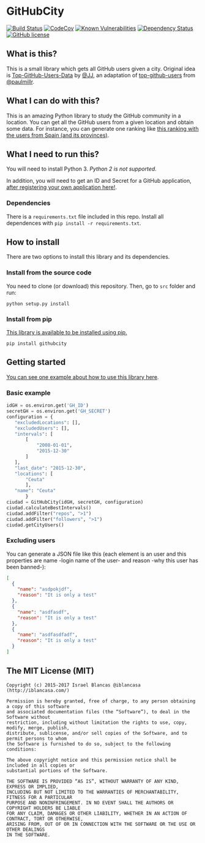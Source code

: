 # GitHubCity

[![Build Status](https://travis-ci.org/iblancasa/GitHubCity.svg?branch=master)](https://travis-ci.org/iblancasa/GitHubCity)
[![CodeCov](https://codecov.io/gh/iblancasa/GitHubCity/branch/master/graph/badge.svg)](https://codecov.io/gh/iblancasa/GitHubCity)
[![Known Vulnerabilities](https://snyk.io/test/github/iblancasa/githubcity/badge.svg)](https://snyk.io/test/github/iblancasa/githubcity)
[![Dependency Status](https://gemnasium.com/badges/github.com/iblancasa/GitHubCity.svg)](https://gemnasium.com/github.com/iblancasa/GitHubCity)
[![GitHub license](https://img.shields.io/github/license/iblancasa/GitHubCity.svg)](https://github.com/iblancasa/GitHubCity)

## What is this?

This is a small library which gets all GitHub users given a city. Original idea is [Top-GitHub-Users-Data](https://github.com/JJ/top-github-users-data) by [@JJ](https://github.com/JJ), an adaptation of [top-github-users](https://github.com/paulmillr/top-github-users) from [@paulmillr](https://github.com/paulmillr/).

## What I can do with this?

This is an amazing Python library to study the GitHub community in a
location. You can get all the GitHub users from a given location and
obtain some data. For instance, you can generate one ranking
like
[this ranking with the users from Spain (and its provinces)](https://github.com/iblancasa/GitHubRankingsSpain). 

## What I need to run this?

You will need to install Python 3. *Python 2 is not supported*.

In addition, you will need to get an ID and Secret for a GitHub
application, [after registering your own application here!](https://github.com/settings/applications/new).

### Dependencies

There is a ``requirements.txt`` file included in this repo. Install all dependences with ``pip install -r requirements.txt``.

## How to install

There are two options to install this library and its dependencies.

### Install from the source code

You need to clone (or download) this repository. Then, go to ``src`` folder and run:
```shell
python setup.py install
```

### Install from pip

[This library is available to be installed using pip.](https://pypi.python.org/pypi?:action=display&name=githubcity)

```shell
pip install githubcity
```


## Getting started

[You can see one example about how to use this library here](https://github.com/iblancasa/GitHubSpanishRankingGenerator).

### Basic example

```python
idGH = os.environ.get('GH_ID')
secretGH = os.environ.get('GH_SECRET')
configuration = {
   "excludedLocations": [],
   "excludedUsers": [],
   "intervals": [
       [
           "2008-01-01",
           "2015-12-30"
       ]
   ],
   "last_date": "2015-12-30",
   "locations": [
       "Ceuta"
       ],
   "name": "Ceuta"
       }
ciudad = GitHubCity(idGH, secretGH, configuration)
ciudad.calculateBestIntervals()
ciudad.addFilter("repos", ">1")
ciudad.addFilter("followers", ">1")
ciudad.getCityUsers()
```

### Excluding users

You can generate a JSON file like this (each element is an user and this properties are name -login name of the user- and reason -why this user has been banned-):

```json
[
  {
    "name": "asdpokjdf",
    "reason": "It is only a test"
  },
  {
    "name": "asdfasdf",
    "reason": "It is only a test"
  },
  {
    "name": "asdfasdfadf",
    "reason": "It is only a test"
  }
]
```


## The MIT License (MIT)
    Copyright (c) 2015-2017 Israel Blancas @iblancasa (http://iblancasa.com/)

    Permission is hereby granted, free of charge, to any person obtaining a copy of this software
    and associated documentation files (the “Software”), to deal in the Software without
    restriction, including without limitation the rights to use, copy, modify, merge, publish,
    distribute, sublicense, and/or sell copies of the Software, and to permit persons to whom
    the Software is furnished to do so, subject to the following conditions:

    The above copyright notice and this permission notice shall be included in all copies or
    substantial portions of the Software.

    THE SOFTWARE IS PROVIDED “AS IS”, WITHOUT WARRANTY OF ANY KIND, EXPRESS OR IMPLIED,
    INCLUDING BUT NOT LIMITED TO THE WARRANTIES OF MERCHANTABILITY, FITNESS FOR A PARTICULAR
    PURPOSE AND NONINFRINGEMENT. IN NO EVENT SHALL THE AUTHORS OR COPYRIGHT HOLDERS BE LIABLE
    FOR ANY CLAIM, DAMAGES OR OTHER LIABILITY, WHETHER IN AN ACTION OF CONTRACT, TORT OR OTHERWISE,
    ARISING FROM, OUT OF OR IN CONNECTION WITH THE SOFTWARE OR THE USE OR OTHER DEALINGS
    IN THE SOFTWARE.
